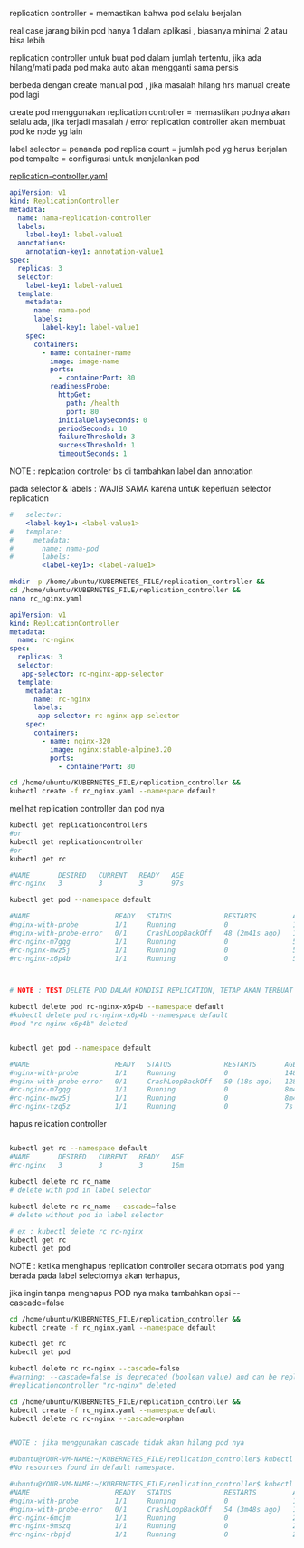 replication controller = memastikan bahwa pod selalu berjalan

real case jarang bikin pod hanya 1 dalam aplikasi , biasanya minimal 2 atau bisa lebih

replication controller untuk buat pod dalam jumlah tertentu, jika ada hilang/mati pada pod maka auto akan mengganti sama persis

berbeda dengan create manual pod , jika masalah hilang hrs manual create pod lagi



create pod menggunakan replication controller = memastikan podnya akan selalu ada, jika terjadi masalah / error replication controller akan membuat pod ke node yg lain

label selector = penanda pod
replica count = jumlah pod yg harus berjalan
pod tempalte = configurasi untuk menjalankan pod

[replication-controller.yaml](https://github.com/khannedy/belajar-kubernetes/blob/master/templates/replication-controller.yaml)


```yml
apiVersion: v1
kind: ReplicationController
metadata:
  name: nama-replication-controller
  labels:
    label-key1: label-value1 
  annotations:
    annotation-key1: annotation-value1
spec:
  replicas: 3
  selector:
    label-key1: label-value1
  template:
    metadata:
      name: nama-pod
      labels:
        label-key1: label-value1
    spec:
      containers:
        - name: container-name
          image: image-name
          ports:
            - containerPort: 80
          readinessProbe:
            httpGet:
              path: /health
              port: 80
            initialDelaySeconds: 0
            periodSeconds: 10
            failureThreshold: 3
            successThreshold: 1
            timeoutSeconds: 1
```

NOTE :
replcation controler bs di tambahkan label dan annotation

pada selector & labels  <label-key1>: <label-value1> WAJIB SAMA karena untuk keperluan selector replication


```yml
#   selector:
    <label-key1>: <label-value1>
#   template:
#     metadata:
#       name: nama-pod
#       labels:
        <label-key1>: <label-value1>
```

```bash
mkdir -p /home/ubuntu/KUBERNETES_FILE/replication_controller && 
cd /home/ubuntu/KUBERNETES_FILE/replication_controller && 
nano rc_nginx.yaml
```


```yml
apiVersion: v1
kind: ReplicationController
metadata:
  name: rc-nginx
spec:
  replicas: 3
  selector:
   app-selector: rc-nginx-app-selector
  template:
    metadata:
      name: rc-nginx
      labels:
       app-selector: rc-nginx-app-selector
    spec:
      containers:
        - name: nginx-320
          image: nginx:stable-alpine3.20
          ports:
            - containerPort: 80
```


```bash
cd /home/ubuntu/KUBERNETES_FILE/replication_controller &&
kubectl create -f rc_nginx.yaml --namespace default

```


melihat replication controller dan pod nya

``` bash
kubectl get replicationcontrollers
#or
kubectl get replicationcontroller
#or
kubectl get rc

#NAME       DESIRED   CURRENT   READY   AGE
#rc-nginx   3         3         3       97s

kubectl get pod --namespace default

#NAME                     READY   STATUS             RESTARTS         AGE
#nginx-with-probe         1/1     Running            0                144m
#nginx-with-probe-error   0/1     CrashLoopBackOff   48 (2m41s ago)   125m
#rc-nginx-m7gqg           1/1     Running            0                5m22s
#rc-nginx-mwz5j           1/1     Running            0                5m22s
#rc-nginx-x6p4b           1/1     Running            0                5m22s



# NOTE : TEST DELETE POD DALAM KONDISI REPLICATION, TETAP AKAN TERBUAT KEMBALI

kubectl delete pod rc-nginx-x6p4b --namespace default
#kubectl delete pod rc-nginx-x6p4b --namespace default
#pod "rc-nginx-x6p4b" deleted


kubectl get pod --namespace default

#NAME                     READY   STATUS             RESTARTS       AGE
#nginx-with-probe         1/1     Running            0              148m
#nginx-with-probe-error   0/1     CrashLoopBackOff   50 (18s ago)   128m
#rc-nginx-m7gqg           1/1     Running            0              8m44s
#rc-nginx-mwz5j           1/1     Running            0              8m44s
#rc-nginx-tzq5z           1/1     Running            0              7s

```


hapus relication controller

```bash

kubectl get rc --namespace default
#NAME       DESIRED   CURRENT   READY   AGE
#rc-nginx   3         3         3       16m

kubectl delete rc rc_name
# delete with pod in label selector
 
kubectl delete rc rc_name --cascade=false
# delete without pod in label selector

# ex : kubectl delete rc rc-nginx
kubectl get rc
kubectl get pod
```



NOTE : ketika menghapus replication controller secara otomatis pod yang berada pada label selectornya akan terhapus, 

jika ingin tanpa menghapus POD nya maka tambahkan opsi --cascade=false


```bash
cd /home/ubuntu/KUBERNETES_FILE/replication_controller &&
kubectl create -f rc_nginx.yaml --namespace default

kubectl get rc
kubectl get pod

kubectl delete rc rc-nginx --cascade=false
#warning: --cascade=false is deprecated (boolean value) and can be replaced with --cascade=orphan.
#replicationcontroller "rc-nginx" deleted

cd /home/ubuntu/KUBERNETES_FILE/replication_controller &&
kubectl create -f rc_nginx.yaml --namespace default
kubectl delete rc rc-nginx --cascade=orphan


#NOTE : jika menggunakan cascade tidak akan hilang pod nya

#ubuntu@YOUR-VM-NAME:~/KUBERNETES_FILE/replication_controller$ kubectl get rc
#No resources found in default namespace.

#ubuntu@YOUR-VM-NAME:~/KUBERNETES_FILE/replication_controller$ kubectl get pod
#NAME                     READY   STATUS             RESTARTS         AGE
#nginx-with-probe         1/1     Running            0                163m
#nginx-with-probe-error   0/1     CrashLoopBackOff   54 (3m48s ago)   143m
#rc-nginx-6mcjm           1/1     Running            0                2m17s
#rc-nginx-9mszq           1/1     Running            0                2m17s
#rc-nginx-rbpjd           1/1     Running            0                2m17s


```